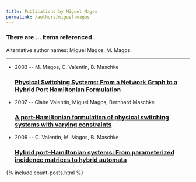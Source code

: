 ```yaml
---
title: Publications by Miguel Magos
permalink: /authors/miguel-magos
---
```


<h3 id="number-posts">There are ... items referenced.</h3>
<p id='info-authors'>Alternative author names: Miguel Magos, M. Magos.</p>
<hr />
<ul class="post-list">
<li><span class='post-meta'>2003 -- M. Magos, C. Valentin, B. Maschke</span><h3><a class='post-link' href="{{ site.baseurl }}/physical-switching-systems-from-a-network-graph-to-a-hybrid-port-hamiltonian-formulation">Physical Switching Systems: From a Network Graph to a Hybrid Port Hamiltonian Formulation</a></h3></li>
<li><span class='post-meta'>2007 -- Claire Valentin, Miguel Magos, Bernhard Maschke</span><h3><a class='post-link' href="{{ site.baseurl }}/a-port-hamiltonian-formulation-of-physical-switching-systems-with-varying-constraints">A port-Hamiltonian formulation of physical switching systems with varying constraints</a></h3></li>
<li><span class='post-meta'>2006 -- C. Valentin, M. Magos, B. Maschke</span><h3><a class='post-link' href="{{ site.baseurl }}/hybrid-port-hamiltonian-systems-from-parameterized-incidence-matrices-to-hybrid-automata">Hybrid port–Hamiltonian systems: From parameterized incidence matrices to hybrid automata</a></h3></li>

</ul>
{% include count-posts.html %}
